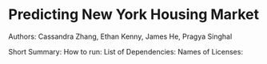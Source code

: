 # Predicting New York Housing Market

Authors: Cassandra Zhang, Ethan Kenny, James He, Pragya Singhal

Short Summary: 
How to run: 
List of Dependencies:
Names of Licenses:

